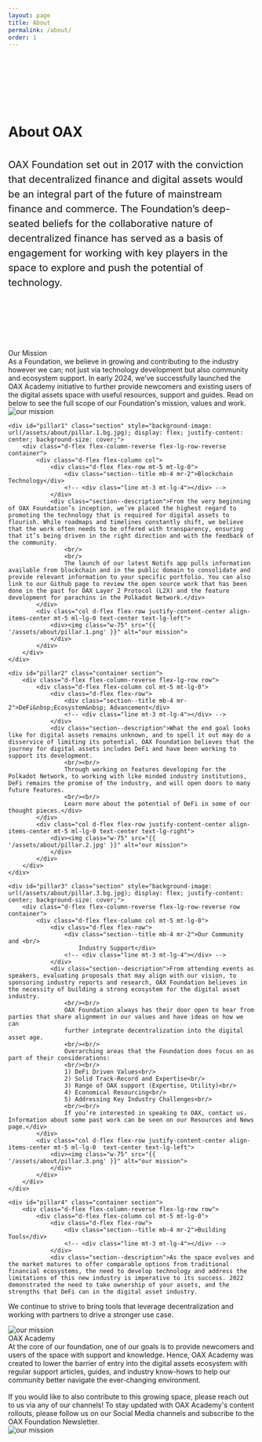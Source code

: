 ```yaml
---
layout: page
title: About
permalink: /about/
order: 1
---
```

<div class="d-flex flex-column about-hero" style="display: flex; align-items: center; padding-top: 100px; padding-bottom: 100px; justify-content: center;">
    <div class="container">
        <div class="d-flex d-flex flex-column flex-lg-row row flex-grow-1" style="z-index: 1;">
            <h1 class="page-title blue1 col">
                <div class="animate__animated animate__fadeInUp">About OAX</div> 
                <p class="page-subheading col" style="font-size: 20px; color: #121212; line-height: 1.5; padding-left: 0; padding-right: 0; padding-top: 15px; font-weight: 400;">OAX Foundation set out in 2017 with the conviction that decentralized finance and digital assets would be an integral part of the future of mainstream finance and commerce. The Foundation’s deep-seated beliefs for the collaborative nature of decentralized finance has served as a basis of engagement for working with key players in the space to explore and push the potential of technology.
                </p>
            </h1>
            <div class="col d-none d-lg-flex flex-row justify-content-center align-items-center mt-5 ml-lg-0" style="text-align: right">
            </div>
        </div>
    </div>
</div>
<div class="bg-white pt-5 mt-5 sections">
    <div id="our-mission" class="container section pt-5">
        <div class="d-flex flex-column-reverse flex-lg-row row">
            <div class="d-flex flex-column col mt-5 mt-lg-0">
                <div class="d-flex flex-row">
                    <div class="section--title mb-4 mr-2">Our Mission</div>                                 
                </div>
                <div class="section--description">As a Foundation, we believe in growing and contributing to the industry however we can; not just via technology development but also community and ecosystem support. In early 2024, we’ve successfully launched the OAX Academy initiative to further provide newcomers and existing users of the digital assets space with useful resources, support and guides.  Read on below to see the full scope of our Foundation's mission, values and work.</div>
            </div>
            <div class="col d-flex flex-row justify-content-center align-items-center mt-5 ml-lg-0 text-center text-lg-right">
                <div>
                    <img class="w-75" src="{{ '/assets/about/our-mission.jpg' }}" alt="our mission">
                </div>
            </div>
        </div>
    </div>

    <div id="pillar1" class="section" style="background-image: url(/assets/about/pillar.1.bg.jpg); display: flex; justify-content: center; background-size: cover;">
        <div class="d-flex flex-column-reverse flex-lg-row-reverse container">
            <div class="d-flex flex-column col">
                <div class="d-flex flex-row mt-5 mt-lg-0">
                    <div class="section--title mb-4 mr-2">Blockchain Technology</div>
                    <!-- <div class="line mt-3 mt-lg-4"></div> -->
                </div>
                <div class="section--description">From the very beginning of OAX Foundation’s inception, we’ve placed the highest regard to promoting the technology that is required for digital assets to flourish. While roadmaps and timelines constantly shift, we believe that the work often needs to be offered with transparency, ensuring that it’s being driven in the right direction and with the feedback of the community.
                    <br/>
                    <br/>
                    The launch of our latest Notifs app pulls information available from blockchain and in the public domain to consolidate and provide relevant information to your specific portfolio. You can also link to our Github page to review the open source work that has been done in the past for OAX Layer 2 Protocol (L2X) and the feature development for parachins in the Polkadot Network.</div>
            </div>
            <div class="col d-flex flex-row justify-content-center align-items-center mt-5 ml-lg-0 text-center text-lg-left">
                <div><img class="w-75" src="{{ '/assets/about/pillar.1.png' }}" alt="our mission">
                </div>
            </div>
        </div>
    </div>

    <div id="pillar2" class="container section">
        <div class="d-flex flex-column-reverse flex-lg-row row">
            <div class="d-flex flex-column col mt-5 mt-lg-0">
                <div class="d-flex flex-row">
                    <div class="section--title mb-4 mr-2">DeFi&nbsp;Ecosystem&nbsp; Advancement</div>
                    <!-- <div class="line mt-3 mt-lg-4"></div> -->
                </div>
                <div class="section--description">What the end goal looks like for digital assets remains unknown, and to spell it out may do a disservice of limiting its potential. OAX Foundation believes that the journey for digital assets includes DeFi and have been working to support its development.
                    <br/><br/>
                    Through working on features developing for the Polkadot Network, to working with like minded industry institutions, DeFi remains the promise of the industry, and will open doors to many future features.
                    <br/><br/>
                    Learn more about the potential of DeFi in some of our thought pieces.</div>
            </div>
            <div class="col d-flex flex-row justify-content-center align-items-center mt-5 ml-lg-0 text-center text-lg-right">
                <div><img class="w-75" src="{{ '/assets/about/pillar.2.jpg' }}" alt="our mission">
                </div>
            </div>
        </div>
    </div>

    <div id="pillar3" class="section" style="background-image: url(/assets/about/pillar.3.bg.jpg); display: flex; justify-content: center; background-size: cover;">
        <div class="d-flex flex-column-reverse flex-lg-row-reverse row container">
            <div class="d-flex flex-column col mt-5 mt-lg-0">
                <div class="d-flex flex-row">
                    <div class="section--title mb-4 mr-2">Our Community and <br/>
                        Industry Support</div>
                    <!-- <div class="line mt-3 mt-lg-4"></div> -->
                </div>
                <div class="section--description">From attending events as speakers, evaluating proposals that may align with our vision, to sponsoring industry reports and research, OAX Foundation believes in the necessity of building a strong ecosystem for the digital asset industry.
                    <br/><br/>
                    OAX Foundation always has their door open to hear from parties that share alignment in our values and have ideas on how we can
                    further integrate decentralization into the digital asset age.
                    <br/><br/>
                    Overarching areas that the Foundation does focus on as part of their considerations:
                    <br/><br/>
                    1) DeFi Driven Values<br/>
                    2) Solid Track-Record and Expertise<br/>
                    3) Range of OAX support (Expertise, Utility)<br/>
                    4) Economical Resourcing<br/>
                    5) Addressing Key Industry Challenges<br/>
                    <br/><br/>
                    If you’re interested in speaking to OAX, contact us. Information about some past work can be seen on our Resources and News page.</div>
            </div>
            <div class="col d-flex flex-row justify-content-center align-items-center mt-5 ml-lg-0  text-center text-lg-left">
                <div><img class="w-75" src="{{ '/assets/about/pillar.3.png' }}" alt="our mission">
                </div>
            </div>
        </div>
    </div>

    <div id="pillar4" class="container section">
        <div class="d-flex flex-column-reverse flex-lg-row row">
            <div class="d-flex flex-column col mt-5 mt-lg-0">
                <div class="d-flex flex-row">
                    <div class="section--title mb-4 mr-2">Building Tools</div>
                    <!-- <div class="line mt-3 mt-lg-4"></div> -->
                </div>
                <div class="section--description">As the space evolves and the market matures to offer comparable options from traditional financial ecosystems, the need to develop technology and address the limitations of this new industry is imperative to its success. 2022 demonstrated the need to take ownership of your assets, and the strengths that DeFi can in the digital asset industry. 
We continue to strive to bring tools that leverage decentralization and working with partners to drive a stronger use case. 
</div>
            </div>
            <div class="col d-flex flex-row justify-content-center align-items-center mt-5 ml-lg-0 text-center text-lg-right">
                <div><img class="w-75" src="{{ '/assets/about/pillar.4.jpg' }}" alt="our mission">
                </div>
            </div>
        </div>
    </div>
 <div id="pillar5" class="section" style="background-image: url(/assets/about/pillar.1.bg.jpg); display: flex; justify-content: center; background-size: cover;">
        <div class="d-flex flex-column-reverse flex-lg-row-reverse container">
            <div class="d-flex flex-column col">
                <div class="d-flex flex-row mt-5 mt-lg-0">
                    <div class="section--title mb-4 mr-2">OAX Academy</div>
                    <!-- <div class="line mt-3 mt-lg-4"></div> -->
                </div>
                <div class="section--description">At the core of our foundation, one of our goals is to provide newcomers and users of the space with support  and knowledge. Hence, OAX Academy was created to lower the barrier of entry into the digital assets ecosystem with regular support  articles, guides, and industry know-hows to help our community better navigate the ever-changing environment.
                    <br/>
                    <br/>
                    If you would like to also contribute to this growing space, please reach out to us via any of our channels! To stay updated with OAX Academy's content rollouts, please follow us on our Social Media channels and subscribe to the OAX Foundation Newsletter.</div>
            </div>
            <div class="col d-flex flex-row justify-content-center align-items-center mt-5 ml-lg-0 text-center text-lg-left">
                <div><img class="w-75" src="{{ '/assets/about/OAXAcademyPillar2.png' }}" alt="our mission">
                </div>
            </div>
        </div>
    </div>
</div>
